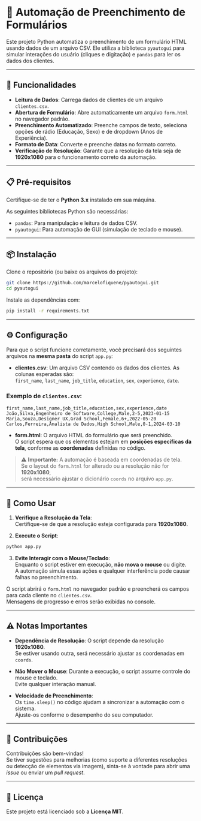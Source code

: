 
# 📝 Automação de Preenchimento de Formulários

Este projeto Python automatiza o preenchimento de um formulário HTML usando dados de um arquivo CSV. Ele utiliza a biblioteca `pyautogui` para simular interações do usuário (cliques e digitação) e `pandas` para ler os dados dos clientes.

---

## 🚀 Funcionalidades

- **Leitura de Dados**: Carrega dados de clientes de um arquivo `clientes.csv`.
- **Abertura de Formulário**: Abre automaticamente um arquivo `form.html` no navegador padrão.
- **Preenchimento Automatizado**: Preenche campos de texto, seleciona opções de rádio (Educação, Sexo) e de dropdown (Anos de Experiência).
- **Formato de Data**: Converte e preenche datas no formato correto.
- **Verificação de Resolução**: Garante que a resolução da tela seja de **1920x1080** para o funcionamento correto da automação.

---

## 📋 Pré-requisitos

Certifique-se de ter o **Python 3.x** instalado em sua máquina.

As seguintes bibliotecas Python são necessárias:

- `pandas`: Para manipulação e leitura de dados CSV.
- `pyautogui`: Para automação de GUI (simulação de teclado e mouse).

---

## 📦 Instalação

Clone o repositório (ou baixe os arquivos do projeto):

```bash
git clone https://github.com/marcelofiquene/pyautogui.git
cd pyautogui
```

Instale as dependências com:

```bash
pip install -r requirements.txt
```

---

## ⚙️ Configuração

Para que o script funcione corretamente, você precisará dos seguintes arquivos na **mesma pasta** do script `app.py`:

- **clientes.csv**: Um arquivo CSV contendo os dados dos clientes. As colunas esperadas são:  
  `first_name`, `last_name`, `job_title`, `education`, `sex`, `experience`, `date`.

### Exemplo de `clientes.csv`:

```csv
first_name,last_name,job_title,education,sex,experience,date
João,Silva,Engenheiro de Software,College,Male,2-5,2023-01-15
Maria,Souza,Designer UX,Grad School,Female,6+,2022-05-20
Carlos,Ferreira,Analista de Dados,High School,Male,0-1,2024-03-10
```

- **form.html**: O arquivo HTML do formulário que será preenchido.  
  O script espera que os elementos estejam em **posições específicas da tela**, conforme as **coordenadas** definidas no código.

> ⚠️ **Importante:** A automação é baseada em coordenadas de tela.  
> Se o layout do `form.html` for alterado ou a resolução não for **1920x1080**,  
> será necessário ajustar o dicionário `coords` no arquivo `app.py`.

---

## 🚀 Como Usar

1. **Verifique a Resolução da Tela**:  
   Certifique-se de que a resolução esteja configurada para **1920x1080**.

2. **Execute o Script**:

```bash
python app.py
```

3. **Evite Interagir com o Mouse/Teclado**:  
   Enquanto o script estiver em execução, **não mova o mouse** ou digite.  
   A automação simula essas ações e qualquer interferência pode causar falhas no preenchimento.

O script abrirá o `form.html` no navegador padrão e preencherá os campos para cada cliente no `clientes.csv`.  
Mensagens de progresso e erros serão exibidas no console.

---

## ⚠️ Notas Importantes

- **Dependência de Resolução**: O script depende da resolução **1920x1080**.  
  Se estiver usando outra, será necessário ajustar as coordenadas em `coords`.

- **Não Mover o Mouse**: Durante a execução, o script assume controle do mouse e teclado.  
  Evite qualquer interação manual.

- **Velocidade de Preenchimento**:  
  Os `time.sleep()` no código ajudam a sincronizar a automação com o sistema.  
  Ajuste-os conforme o desempenho do seu computador.

---

## 🤝 Contribuições

Contribuições são bem-vindas!  
Se tiver sugestões para melhorias (como suporte a diferentes resoluções ou detecção de elementos via imagem), sinta-se à vontade para abrir uma *issue* ou enviar um *pull request*.

---

## 📄 Licença

Este projeto está licenciado sob a **Licença MIT**.

